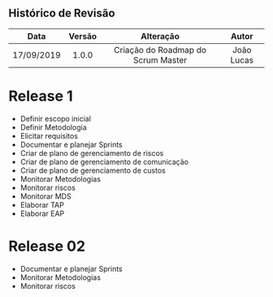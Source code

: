 ## Histórico de Revisão

|Data|Versão|Alteração|Autor|
|:-:|:-:|:-:|:-:|
| 17/09/2019 |   1.0.0  | Criação do Roadmap do Scrum Master | João Lucas|

# Release 1

* Definir escopo inicial
* Definir Metodologia
* Elicitar requisitos
* Documentar e planejar Sprints
* Criar de plano de gerenciamento de riscos
* Criar de plano de gerenciamento de comunicação
* Criar de plano de gerenciamento de custos
* Monitorar Metodologias
* Monitorar riscos
* Monitorar MDS
* Elaborar TAP
* Elaborar EAP

# Release 02

* Documentar e planejar Sprints
* Monitorar Metodologias
* Monitorar riscos
